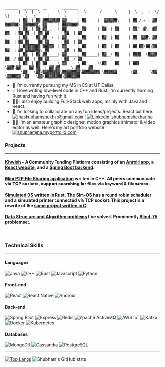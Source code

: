 ```
       __    __ ________ __       __        ______       __       __  ______  _______  __       _______  
      |  \  |  \        \  \     |  \      /      \     |  \  _  |  \/      \|       \|  \     |       \ 
      | ▓▓  | ▓▓ ▓▓▓▓▓▓▓▓ ▓▓     | ▓▓     |  ▓▓▓▓▓▓\    | ▓▓ / \ | ▓▓  ▓▓▓▓▓▓\ ▓▓▓▓▓▓▓\ ▓▓     | ▓▓▓▓▓▓▓\
      | ▓▓__| ▓▓ ▓▓__   | ▓▓     | ▓▓     | ▓▓  | ▓▓    | ▓▓/  ▓\| ▓▓ ▓▓  | ▓▓ ▓▓__| ▓▓ ▓▓     | ▓▓  | ▓▓
      | ▓▓    ▓▓ ▓▓  \  | ▓▓     | ▓▓     | ▓▓  | ▓▓    | ▓▓  ▓▓▓\ ▓▓ ▓▓  | ▓▓ ▓▓    ▓▓ ▓▓     | ▓▓  | ▓▓
      | ▓▓▓▓▓▓▓▓ ▓▓▓▓▓  | ▓▓     | ▓▓     | ▓▓  | ▓▓    | ▓▓ ▓▓\▓▓\▓▓ ▓▓  | ▓▓ ▓▓▓▓▓▓▓\ ▓▓     | ▓▓  | ▓▓
      | ▓▓  | ▓▓ ▓▓_____| ▓▓_____| ▓▓_____| ▓▓__/ ▓▓    | ▓▓▓▓  \▓▓▓▓ ▓▓__/ ▓▓ ▓▓  | ▓▓ ▓▓_____| ▓▓__/ ▓▓
      | ▓▓  | ▓▓ ▓▓     \ ▓▓     \ ▓▓     \\▓▓    ▓▓    | ▓▓▓    \▓▓▓\▓▓    ▓▓ ▓▓  | ▓▓ ▓▓     \ ▓▓    ▓▓
       \▓▓   \▓▓\▓▓▓▓▓▓▓▓\▓▓▓▓▓▓▓▓\▓▓▓▓▓▓▓▓ \▓▓▓▓▓▓      \▓▓      \▓▓ \▓▓▓▓▓▓ \▓▓   \▓▓\▓▓▓▓▓▓▓▓\▓▓▓▓▓▓▓ 
```

- 🔭 I’m currently pursuing my MS in CS at UT Dallas.
- 💡 I love writing low-level code in C++ and Rust. I'm currently learning Rust and having fun with it.
- 🧑‍💻 I also enjoy building Full-Stack web apps, mainly with Java and React.
- 🤝 I’m looking to collaborate on any fun ideas/projects. React out here: [![jhashubhamshekhar@gmail.com](https://img.shields.io/badge/-jhashubhamshekhar@gmail.com-blue?&style=flat-square&logo=maildotru&logoColor=white&link=mailto://jhashubhamshekhar@gmail.com)](mailto://jhashubhamshekhar@gmail.com) | [![Linkedin: shubhamshekharjha](https://img.shields.io/badge/-shubhamshekharjha-blue?style=flat-square&logo=Linkedin&logoColor=white&link=https://www.linkedin.com/in/shubhamshekharjha/)](https://www.linkedin.com/in/shubhamshekharjha/)
- 👨‍🎨 I'm an amateur graphic designer, motion graphics animator & video editor as well. Here's my art portfolio website: [![shubhamjha.myportfolio.com](https://img.shields.io/badge/-shubhamjha.myportfolio.com-red?&style=flat-square&logo=Firefox&logoColor=white&link=https://shubhamjha.myportfolio.com)](https://shubhamjha.myportfolio.com) <br>

### Projects <hr>
#### [Khwish](https://gist.github.com/2sjha/b9012f396290bf3b8ebfc2b89fcd01c4) - A Community Funding Platform consisting of an [Anroid app](https://github.com/2sjha/khwish-app), a [React website](https://github.com/2sjha/khwish-web), and a [Spring Boot backend](https://github.com/2sjha/khwish-backend).
#### [Mini P2P File Sharing application](https://github.com/2sjha/mini-p2p-file-sharing) written in C++. All peers communicate via TCP sockets, support searching for files via keyword & filenames. 
#### [Simulated OS](https://github.com/2sjha/sim-os-rs) written in Rust. The Sim-OS has a round robin scheduler and a simulated printer connected via TCP socket. This project is a rewrite of the [same project written in C](https://github.com/2sjha/sim-os).
#### [Data Structure and Algorithm problems](https://github.com/2sjha/ds-a) I've solved. Prominently [Blind-75](https://www.techinterviewhandbook.org/grind75) problemset.
<br>

### Technical Skills <hr>
#### Languages
![Java](https://img.shields.io/badge/Java-3a75b0?style=for-the-badge&logo=java&logoColor=white)
![C++](https://img.shields.io/badge/C++-00599C?style=for-the-badge&logo=cplusplus&logoColor=white)
![Rust](https://img.shields.io/badge/Rust-000000?style=for-the-badge&logo=rust&logoColor=white)
![Javascript](https://img.shields.io/badge/javascript-F7DF1E?style=for-the-badge&logo=javascript&logoColor=white)
![Python](https://img.shields.io/badge/Python-3776AB?style=for-the-badge&logo=python&logoColor=white)
<br>
#### Front-end
![React](https://img.shields.io/badge/react-61DAFB.svg?style=for-the-badge&logo=react&logoColor=white)
![React Native](https://img.shields.io/badge/react--native-61DAFB.svg?style=for-the-badge&logo=react&logoColor=white)
![Android](https://img.shields.io/badge/Android-3DDC84.svg?style=for-the-badge&logo=android&logoColor=white)
<br>
#### Back-end
![Spring Boot](https://img.shields.io/badge/Spring--Boot-6DB33F.svg?style=for-the-badge&logo=springboot&logoColor=white)
![Express](https://img.shields.io/badge/Express-000000.svg?style=for-the-badge&logo=express&logoColor=white)
![Redis](https://img.shields.io/badge/Redis-DC382D.svg?style=for-the-badge&logo=redis&logoColor=white)
![Apache ActiveMQ](https://img.shields.io/badge/Apache%20ActiveMQ-blue.svg?style=for-the-badge&logo=apache-activemq&logoColor=white)
![AWS IoT](https://img.shields.io/badge/AWS%20IoT-blue.svg?style=for-the-badge&logo=awsiot&logoColor=white)
![Kafka](https://img.shields.io/badge/Apache%20Kafka-231F20.svg?style=for-the-badge&logo=apachekafka&logoColor=white)
![Docker](https://img.shields.io/badge/Docker-2496ED.svg?style=for-the-badge&logo=docker&logoColor=white)
![Kubernetes](https://img.shields.io/badge/Kubernetes-326CE5.svg?style=for-the-badge&logo=kubernetes&logoColor=white)
<br>
#### Databases
![MongoDB](https://img.shields.io/badge/mongo-47A248.svg?style=for-the-badge&logo=mongodb&logoColor=white)
![Cassandra](https://img.shields.io/badge/cassandra-1287B1.svg?style=for-the-badge&logo=apachecassandra&logoColor=white)
![PostgreSQL](https://img.shields.io/badge/postgresql-4169E1.svg?style=for-the-badge&logo=postgresql&logoColor=white)

<hr>

[![Top Langs](https://github-readme-stats.vercel.app/api/top-langs/?username=2sjha&layout=compact&theme=dark&hide_border=True)](https://github.com/2sjha)
![Shubham's GitHub stats](https://github-readme-stats.vercel.app/api?username=2sjha&show_icons=true&theme=dark&hide_border=True&layout=compact&hide_title=False)
